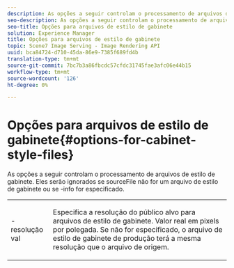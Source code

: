 ```yaml
---
description: As opções a seguir controlam o processamento de arquivos de estilo de gabinete. Eles serão ignorados se sourceFile não for um arquivo de estilo de gabinete ou se -info for especificado.
seo-description: As opções a seguir controlam o processamento de arquivos de estilo de gabinete. Eles serão ignorados se sourceFile não for um arquivo de estilo de gabinete ou se -info for especificado.
seo-title: Opções para arquivos de estilo de gabinete
solution: Experience Manager
title: Opções para arquivos de estilo de gabinete
topic: Scene7 Image Serving - Image Rendering API
uuid: bca84724-d710-45da-86e9-7385f689fd4b
translation-type: tm+mt
source-git-commit: 7bc7b3a86fbcdc57cfdc31745fae3afc06e44b15
workflow-type: tm+mt
source-wordcount: '126'
ht-degree: 0%

---
```



# Opções para arquivos de estilo de gabinete{#options-for-cabinet-style-files}

As opções a seguir controlam o processamento de arquivos de estilo de gabinete. Eles serão ignorados se sourceFile não for um arquivo de estilo de gabinete ou se -info for especificado.

<table id="simpletable_332B78DDEB6540708844AB54AE321F9B"> 
 <tr class="strow"> 
  <td class="stentry"> <p><span class="codeph">-resolução  <span class="varname"> val</span></span> </p> </td> 
  <td class="stentry"> <p>Especifica a resolução do público alvo para arquivos de estilo de gabinete. Valor real em pixels por polegada. Se não for especificado, o arquivo de estilo de gabinete de produção terá a mesma resolução que o arquivo de origem. </p></td> 
 </tr> 
</table>

